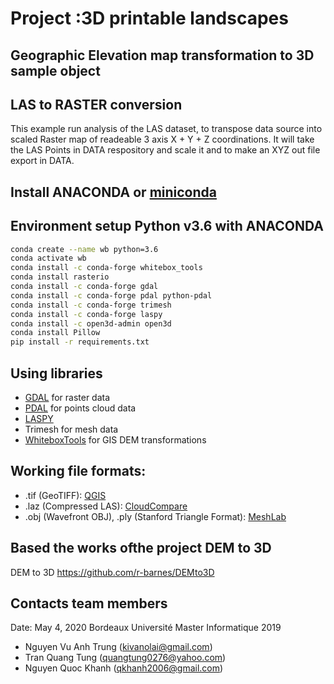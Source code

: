 # Project :3D printable landscapes

## Geographic Elevation map transformation to 3D sample object

## LAS to RASTER conversion

This example run analysis of the LAS dataset, to transpose data source into scaled Raster map of readeable 3 axis X + Y + Z coordinations.
It will take the LAS Points in DATA respository and scale it and to make an XYZ out file export in DATA.

## Install ANACONDA or [miniconda](https://docs.conda.io/en/latest/miniconda.html)

## Environment setup Python v3.6 with ANACONDA

```bash
conda create --name wb python=3.6
conda activate wb
conda install -c conda-forge whitebox_tools
conda install rasterio
conda install -c conda-forge gdal
conda install -c conda-forge pdal python-pdal
conda install -c conda-forge trimesh
conda install -c conda-forge laspy
conda install -c open3d-admin open3d
conda install Pillow
pip install -r requirements.txt
```

## Using libraries

- [GDAL](https://anaconda.org/conda-forge/gdal) for raster data
- [PDAL](https://anaconda.org/conda-forge/pdal) for points cloud data
- [LASPY](https://github.com/laspy/laspy)
- Trimesh for mesh data
- [WhiteboxTools](https://jblindsay.github.io/ghrg/WhiteboxTools/) for GIS DEM transformations

## Working file formats:
 * .tif (GeoTIFF): [QGIS](http://www.qgis.org/)
 * .laz (Compressed LAS): [CloudCompare](https://www.cloudcompare.org/)
 * .obj (Wavefront OBJ), .ply (Stanford Triangle Format): [MeshLab](http://www.meshlab.net/)

## Based the works ofthe project DEM to 3D

DEM to 3D
https://github.com/r-barnes/DEMto3D

## Contacts team members

Date: May 4, 2020
Bordeaux Université
Master Informatique 2019

- Nguyen Vu Anh Trung (kivanolai@gmail.com)
- Tran Quang Tung (quangtung0276@yahoo.com)
- Nguyen Quoc Khanh (qkhanh2006@gmail.com)